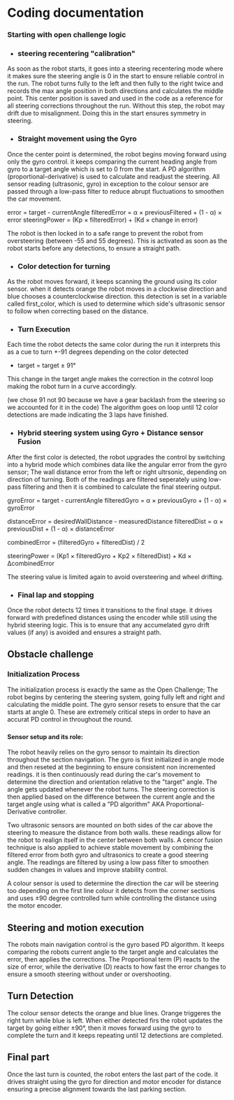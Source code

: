 # Coding documentation
### Starting with open challenge logic

- ### steering recentering "calibration"
As soon as the robot starts, it goes into a steering recentering mode where it makes sure the steering angle is 0 in the start to ensure reliable control in the run. The robot turns fully to the left and then fully to the right twice and records the max angle position in both directions and calculates the middle point. This center position is saved and used in the code as a reference for all steering corrections throughout the run. Without this step, the robot may drift due to misalignment. Doing this in the start ensures symmetry in steering.

- ### Straight movement using the Gyro 
Once the center point is determined, the robot begins moving forward using only the gyro control. it keeps comparing the current heading angle from gyro to a target angle which is set to 0 from the start.
A PD algorithm (proportional-derivative) is used to calculate and readjust the steering. All sensor reading (ultrasonic, gyro) in exception to the colour sensor are passed through a low-pass filter to reduce abrupt fluctuations to smoothen the car movement. 

error = target - currentAngle
filteredError = α × previousFiltered + (1 - α) × error
steeringPower = (Kp × filteredError) + (Kd × change in error)

The robot is then locked in to a safe range to prevent the robot from oversteering (between -55 and 55 degrees). This is activated as soon as the robot starts before any detections, to ensure a straight path.

- ### Color detection for turning
As the robot moves forward, it keeps scanning the ground using its color sensor. when it detects orange the robot moves in a clockwise direction and blue chooses a counterclockwise direction. this detection is set in a variable called first_color, which is used to determine which side's ultrasonic sensor to follow when correcting based on the distance. 

- ### Turn Execution
Each time the robot detects the same color during the run it interprets this as a cue to turn +-91 degrees depending on the color detected
-  target = target ± 91°

This change in the target angle makes the correction in the cotnrol loop making the robot turn in a curve accordingly.

(we chose 91 not 90 because we have a gear backlash from the steering so we accounted for it in the code)
The algorithm goes on loop until 12 color detections are made indicating the 3 laps have finished.

- ### Hybrid steering system using Gyro + Distance sensor Fusion
After the first color is detected, the robot upgrades the control by switching into a hybrid mode which combines data like the angular error from the gyro sensor; The wall distance error from the left or right ultrsonic, depending on direction of turning.
Both of the readings are filtered seperately using low-pass filtering and then it is combined to calculate the final steering output.

gyroError = target - currentAngle
filteredGyro = α × previousGyro + (1 - α) × gyroError

distanceError = desiredWallDistance - measuredDistance
filteredDist = α × previousDist + (1 - α) × distanceError

combinedError = (filteredGyro + filteredDist) / 2

steeringPower = (Kp1 × filteredGyro + Kp2 × filteredDist) + Kd × ΔcombinedError

The steering value is limited again to avoid oversteering and wheel drifting.

- ### Final lap and stopping
Once the robot detects 12 times it transitions to the final stage. it drives forward with predefined distances using the encoder while still using the hybrid steering logic. This is to ensure that any accumelated gyro drift values (if any) is avoided and ensures a straight path.


## Obstacle challenge

### Initialization Process

The initialization process is exactly the same as the Open Challenge; The robot begins by centering the steering system, going fully left and right and calculating the middle point. The gyro sensor resets to ensure that the car starts at angle 0. These are extremely critical steps in order to have an accurat PD control in throughout the round.

### 




















#### Sensor setup and its role:
The robot heavily relies on the gyro sensor to maintain its direction throughout the section navigation. The gyro is first initialized in angle mode and then reseted at the beginning to ensure consistent non incremented readings. it is then continuously read during the car's movement to determine the direction and orientation relative to the "target" angle. The angle gets updated whenever the robot turns. The steering correction is then applied based on the difference between the current angle and the target angle using what is called a "PD algorithm" AKA Proportional-Derivative controller.

Two ultrasonic sensors are mounted on both sides of the car above the steering to measure the distance from both walls. these readings allow for the robot to realign itself in the center between both walls. A cencor fusion technique is also applied to achieve stable movement by combining the filtered error from both gyro and ultrasonics to create a good steering angle. The readings are filtered by using a low pass filter to smoothen sudden changes in values and improve stability control.

A colour sensor is used to determine the direction the car will be steering too depending on the first line colour it detects from the corner sections and uses ±90 degree controlled turn while controlling the distance using the motor encoder.

## Steering and motion execution

The robots main navigation control is the gyro based PD algorithm. It keeps comparing the robots current angle to the target angle and calculates the error, then applies the corrections. The Proportional term (P) reacts to the size of error, while the derivative (D) reacts to how fast the error changes to ensure a smooth steering without under or overshooting.

## Turn Detection

The colour sensor detects the orange and blue lines. Orange triggeres the right turn while blue is left. When either detected firs the robot updates the target by going either ±90°, then it moves forward using the gyro to complete the turn and it keeps repeating until 12 detections are completed.

## Final part

Once the last turn is counted, the robot enters the last part of the code. it drives straight using the gyro for direction and motor encoder for distance ensuring a precise alignment towards the last parking section.


